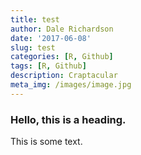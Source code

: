 ```yaml
---
title: test
author: Dale Richardson
date: '2017-06-08'
slug: test
categories: [R, Github]
tags: [R, Github]
description: Craptacular
meta_img: /images/image.jpg
---
```


### Hello, this is a heading.

This is some text.
